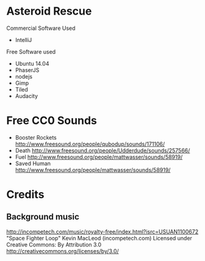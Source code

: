 # Asteroid Rescue

Commercial Software Used
* IntelliJ


Free Software used
* Ubuntu 14.04
* PhaserJS
* nodejs
* Gimp
* Tiled
* Audacity


# Free CC0 Sounds
* Booster Rockets http://www.freesound.org/people/qubodup/sounds/171106/
* Death http://www.freesound.org/people/Udderdude/sounds/257566/
* Fuel http://www.freesound.org/people/mattwasser/sounds/58919/
* Saved Human http://www.freesound.org/people/mattwasser/sounds/58919/


# Credits
## Background music
http://incompetech.com/music/royalty-free/index.html?isrc=USUAN1100672
"Space Fighter Loop" Kevin MacLeod (incompetech.com)
Licensed under Creative Commons: By Attribution 3.0
http://creativecommons.org/licenses/by/3.0/

